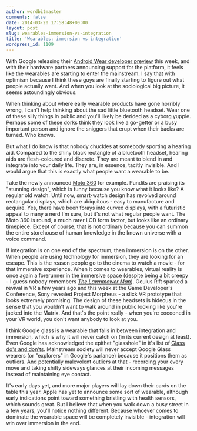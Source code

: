 ```yaml
---
author: wordbitmaster
comments: false
date: 2014-03-20 17:58:48+00:00
layout: post
slug: wearables-immersion-vs-integration
title: 'Wearables: immersion vs integration'
wordpress_id: 1109
---
```


With Google releasing their [Android Wear developer preview](http://developer.android.com/wear/index.html) this week, and with their hardware partners announcing support for the platform, it feels like the wearables are starting to enter the mainstream. I say that with optimism because I think these guys are finally starting to figure out what people actually want. And when you look at the sociological big picture, it seems astoundingly obvious.

When thinking about where early wearable products have gone horribly wrong, I can't help thinking about the sad little bluetooth headset. Wear one of these silly things in public and you'll likely be derided as a cyborg yuppie. Perhaps some of these dorks think they look like a go-getter or a busy important person and ignore the sniggers that erupt when their backs are turned. Who knows.

But what I do know is that nobody chuckles at somebody sporting a hearing aid. Compared to the shiny black rectangle of a bluetooth headset, hearing aids are flesh-coloured and discrete. They are meant to blend in and integrate into your daily life. They are, in essence, tacitly invisible. And I would argue that this is exactly what people want a wearable to be.

Take the newly announced [Moto 360](http://moto360.motorola.com/) for example. Pundits are praising its "stunning design", which is funny because you know what it looks like? A regular old watch. Until now, smart-watch design has revolved around rectangular displays, which are ubiquitous - easy to manufacture and acquire. Yes, there have been forays into curved displays, with a futuristic appeal to many a nerd I'm sure, but it's not what regular people want. The Moto 360 is round, a much rarer LCD form factor, but looks like an ordinary timepiece. Except of course, that is not ordinary because you can summon the entire storehouse of human knowledge in the known universe with a voice command.

If integration is on one end of the spectrum, then immersion is on the other. When people are using technology for immersion, they are looking for an escape. This is the reason people go to the cinema to watch a movie - for that immersive experience. When it comes to wearables, virtual reality is once again a forerunner in the immersive space (despite being a bit creepy - I guess nobody remembers [_The Lawnmower Man_](http://en.wikipedia.org/wiki/The_Lawnmower_Man_(film))). Oculus Rift sparked a revival in VR a few years ago and this week at the Game Developer's Conference, Sony revealed Project Morpheus - a slick VR prototype that looks extremely promising. The design of these headsets is hideous in the sense that you wouldn't want to walk around in public looking like you're jacked into the Matrix. And that's the point really - when you're cocooned in your VR world, you don't want anybody to look at you.

I think Google glass is a wearable that falls in between integration and immersion, which is why it will never catch on (in its current design at least). Even Google has acknowledged the epithet "glasshole" in it's list of [Glass do's and don'ts](https://sites.google.com/site/glasscomms/glass-explorers). Mainstream society will never accept Google Glass wearers (or "explorers" in Google's parlance) because it positions them as outliers. And potentially malevolent outliers at that - recording your every move and taking shifty sideways glances at their incoming messages instead of maintaining eye contact.

It's early days yet, and more major players will lay down their cards on the table this year. Apple has yet to announce some sort of wearable, although early indications point toward something bristling with health sensors, which sounds great. But I believe that when you walk down a busy street in a few years, you'll notice nothing different. Because whoever comes to dominate the wearable space will be completely invisible - integration will win over immersion in the end.
